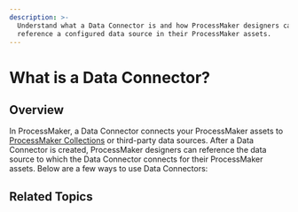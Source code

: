 ```yaml
---
description: >-
  Understand what a Data Connector is and how ProcessMaker designers can
  reference a configured data source in their ProcessMaker assets.
---
```


# What is a Data Connector?

## Overview

In ProcessMaker, a Data Connector connects your ProcessMaker assets to [ProcessMaker Collections](../../collections/what-is-a-collection.md) or third-party data sources. After a Data Connector is created, ProcessMaker designers can reference the data source to which the Data Connector connects for their ProcessMaker assets. Below are a few ways to use Data Connectors:



## Related Topics



